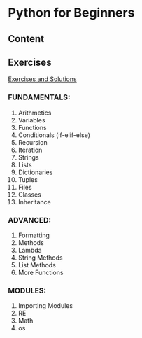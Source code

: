 # Python for Beginners
## Content
## Exercises

[Exercises and Solutions](https://github.com/n0t0/py-regiment/tree/master/exercises)

### FUNDAMENTALS:

1. Arithmetics
2. Variables
3. Functions
4. Conditionals (if-elif-else)
5. Recursion  
6. Iteration
7. Strings
8. Lists
9. Dictionaries
10. Tuples  
11. Files
12. Classes
13. Inheritance

### ADVANCED:

1. Formatting
1. Methods
1. Lambda
1. String Methods
1. List Methods
1. More Functions

### MODULES:

1. Importing Modules
1. RE
1. Math
1. os
